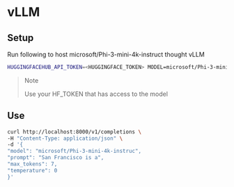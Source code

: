 # vLLM

## Setup

Run following to host microsoft/Phi-3-mini-4k-instruct thought vLLM
```bash
HUGGINGFACEHUB_API_TOKEN=<HUGGINGFACE_TOKEN> MODEL=microsoft/Phi-3-mini-4k-instruct docker compose -f compose.yml up
```

> Note
> 
> Use your HF_TOKEN that has access to the model

## Use

```bash
curl http://localhost:8000/v1/completions \
-H "Content-Type: application/json" \
-d '{
"model": "microsoft/Phi-3-mini-4k-instruc",
"prompt": "San Francisco is a",
"max_tokens": 7,
"temperature": 0
}'
```
